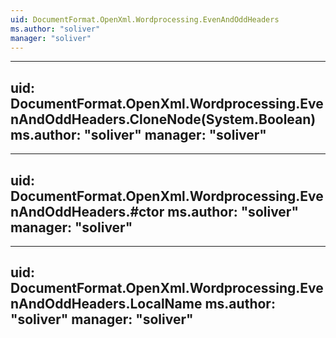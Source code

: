 ```yaml
---
uid: DocumentFormat.OpenXml.Wordprocessing.EvenAndOddHeaders
ms.author: "soliver"
manager: "soliver"
---
```


---
uid: DocumentFormat.OpenXml.Wordprocessing.EvenAndOddHeaders.CloneNode(System.Boolean)
ms.author: "soliver"
manager: "soliver"
---

---
uid: DocumentFormat.OpenXml.Wordprocessing.EvenAndOddHeaders.#ctor
ms.author: "soliver"
manager: "soliver"
---

---
uid: DocumentFormat.OpenXml.Wordprocessing.EvenAndOddHeaders.LocalName
ms.author: "soliver"
manager: "soliver"
---
